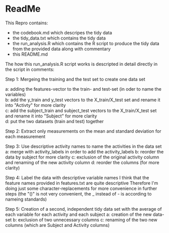 # ReadMe

This Repro contains:

* the codebook.md which descripes the tidy data
* the tidy_data.txt which contains the tidy data
* the run_analysis.R which contains the R script to produce the tidy data from the provided data along with commentary
* this README.md 

The how this run_analysis.R script works is descripted in detail directly in the script in comments:

Step 1: Mergeing the training and the test set to create one data set

a: adding the features-vector to the train- and test-set (in oder to name the variables)  
b: add the y_train and y_test vectors to the X_train/X_test set and rename it into "Activty" for more clarity  
c: add the subject_train and subject_test vectors to the X_train/X_test set  and rename it into "Subject" for more clarity  
d: put the two datasets (train and test) together  

Step 2: Extract only measurements on the mean and standard deviation for each measurement

Step 3: Use descriptive activity names to name the activities in the data set
a: merge with activity_labels in order to add the activity_labels
b: reorder the data by subject for more clarity
c: exclusion of the original activity column and renaming of the new activity column
d: reorder the columns (for more clarity)

Step 4: Label the data with descriptive variable names
I think that the feature names provided in features.txt are quite descriptive
Therefore I'm doing just some character-replacements for more convenience in further steps
(the "()" is not very convenient, the _ instead of - is according to nameing standards)

Step 5: Creation of a second, independent tidy data set with the average of each variable for each activity and each subject
a: creation of the new data-set
b: exclusion of two unnecessary columns
c: renaming of the two new columns (which are Subject and Activity columns)
